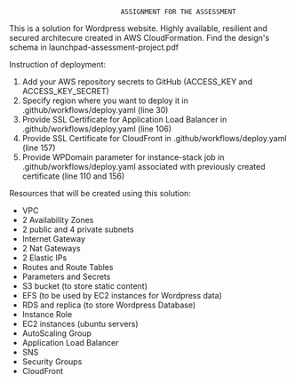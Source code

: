                                 ASSIGNMENT FOR THE ASSESSMENT
This is a solution for Wordpress website. Highly available, resilient and secured architecure created in AWS CloudFormation.
Find the design's schema in launchpad-assessment-project.pdf

Instruction of deployment:
1. Add your AWS repository secrets to GitHub (ACCESS_KEY and ACCESS_KEY_SECRET)
2. Specify region where you want to deploy it in .github/workflows/deploy.yaml (line 30)
3. Provide SSL Certificate for Application Load Balancer in .github/workflows/deploy.yaml (line 106)
4. Provide SSL Certificate for CloudFront in .github/workflows/deploy.yaml (line 157)
5. Provide WPDomain parameter for instance-stack job in .github/workflows/deploy.yaml associated with previously created certificate (line 110 and 156)

Resources that will be created using this solution:
- VPC
- 2 Availability Zones
- 2 public and 4 private subnets
- Internet Gateway
- 2 Nat Gateways
- 2 Elastic IPs
- Routes and Route Tables
- Parameters and Secrets
- S3 bucket (to store static content)
- EFS (to be used by EC2 instances for Wordpress data)
- RDS and replica (to store Wordpress Database)
- Instance Role
- EC2 instances (ubuntu servers)
- AutoScaling Group
- Application Load Balancer
- SNS
- Security Groups
- CloudFront 
